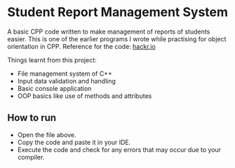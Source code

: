 # Student Report Management System
A basic CPP code written to make management of reports of students easier. This is one of the earlier programs I wrote while practising for object orientation in CPP. Reference for the code: [hackr.io](https://hackr.io/)

Things learnt from this project:
- File management system of C++
- Input data validation and handling
- Basic console application
- OOP basics like use of methods and attributes

## How to run
- Open the file above.
- Copy the code and paste it in your IDE.
- Execute the code and check for any errors that may occur due to your compiler.
